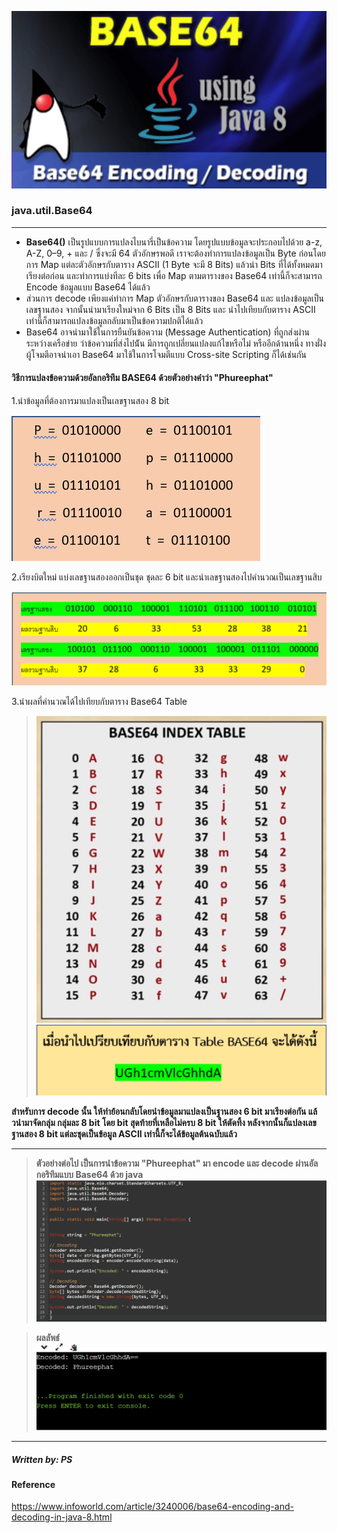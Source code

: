 ![](img/base64_java8.png)
### java.util.Base64

--------------
* **Base64()** เป็นรูปแบบการแปลงไบนารี่เป็นข้อความ โดยรูปแบบข้อมูลจะประกอบไปด้วย a-z, A-Z, 0–9, + และ / ซึ่งจะมี 64 ตัวอักษรพอดี เราจะต้องทำการแปลงข้อมูลเป็น Byte ก่อนโดยการ Map แต่ละตัวอักษรกับตาราง ASCII (1 Byte จะมี 8 Bits) แล้วนำ Bits ที่ได้ทั้งหมดมาเรียงต่อก่อน และทำการแบ่งทีละ 6 bits เพื่อ Map ตามตารางของ Base64 เท่านี้ก็จะสามารถ Encode ข้อมูลแบบ Base64 ได้แล้ว 
* ส่วนการ decode เพียงแค่ทำการ Map ตัวอักษรกับตารางของ Base64 และ แปลงข้อมูลเป็นเลขฐานสอง จากนั้นนำมาเรียงใหม่จาก 6 Bits เป็น 8 Bits และ นำไปเทียบกับตาราง ASCII เท่านี้ก็สามารถแปลงข้อมูลกลับมาเป็นข้อความปกติได้แล้ว
* Base64 อาจนำมาใช้ในการยืนยันข้อความ (Message Authentication) ที่ถูกส่งผ่านระหว่างเครือข่าย ว่าข้อความที่ส่งไปน้ัน มีการถูกเปลี่ยนแปลงแก้ไขหรือไม่ หรืออีกด้านหนึ่ง ทางฝั่งผู้โจมตีอาจนำเอา Base64 มาใช้ในการโจมตีแบบ Cross-site Scripting ก็ได้เช่นกัน 

#### วิธีการแปลงข้อความด้วยอัลกอริทึม BASE64 ด้วยตัวอย่างคำว่า "Phureephat"


1.นําข้อมูลที่ต้องการมาแปลงเป็นเลขฐานสอง 8 bit 

![](img/Sum3.png)


2.เรียงบิตใหม่ แบ่งเลขฐานสองออกเป็นชุด ชุดละ 6 bit และนำเลขฐานสองไปคำนวณเป็นเลขฐานสิบ

![](img/Sum.png)

3.นำผลที่คำนวณได้ไปเทียบกับตาราง Base64 Table
>![](img/base64table.png)
![](img/Sum2.png)

**สำหรับการ decode นั้น ให้ทําย้อนกลับโดยนําข้อมูลมาแปลงเป็นฐานสอง 6 bit มาเรียงต่อกัน แล้วนํามาจัดกลุ่ม กลุ่มละ 8 bit โดย bit สุดท้ายที่เหลือไม่ครบ 8 bit ให้ตัดทิ้ง หลังจากนั้นก็แปลงเลขฐานสอง 8 bit แต่ละชุดเป็นข้อมูล ASCII เท่านี้ก็จะได้ข้อมูลต้นฉบับแล้ว**

-------------

>**ตัวอย่างต่อไป เป็นการนำข้อความ "Phureephat" มา encode และ decode  ผ่านอัลกอริทึมแบบ Base64 ด้วย java**
![](img/BaseC1.png)  

> **ผลลัพธ์**
![](img/BaseR1.png)

-------------------------
##### Written by: PS

#### Reference
https://www.infoworld.com/article/3240006/base64-encoding-and-decoding-in-java-8.html




